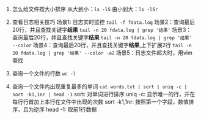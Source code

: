 1) 怎么给文件按大小排序
从大到小：`ls -lS`
由小到大：`ls -lSr`
2) 查看日志相关技巧
场景1: 日志实时监控 `tail -f fdata.log`
场景2：查询最后20行，并且查找关键字**结果** `tail -n 20 fdata.log | grep '结果'`
场景3：查询最后20行，并且查找关键字**结果** `tail -n 20 fdata.log | grep '结果' --color`
场景4：查询最后20行，并且查找关键字**结果**,上下扩展2行 `tail -n 20 fdata.log | grep '结果' --color -a2`
场景5：日志文件超大时，用vim查找

3) 查询一个文件的行数
`wc -l`
4) 查询一个文件内出现重复最多的单词
`cat words.txt | sort | uniq -c | sort -k1,1nr | head -1`
sort:  对单词进行排序
uniq -c:  显示唯一的行，并在每行行首加上本行在文件中出现的次数
sort -k1,1nr:  按照第一个字段，数值排序，且为逆序
head -1:  取前1行数据
